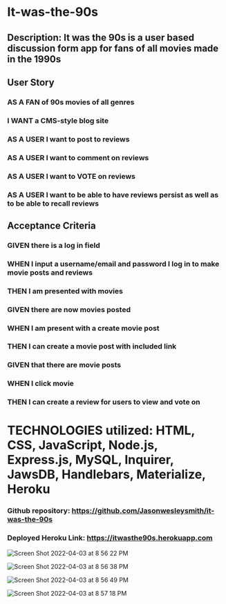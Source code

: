 # It-was-the-90s

## Description: It was the 90s is a user based discussion form app for fans of all movies made in the 1990s

## User Story

### AS A FAN of 90s movies of all genres
### I WANT a CMS-style blog site
### AS A USER I want to post to reviews
### AS A USER I want to comment on reviews
### AS A USER I want to VOTE on reviews
### AS A USER I want to be able to have reviews persist as well as to be able to recall reviews

## Acceptance Criteria

### GIVEN there is a log in field
### WHEN I input a username/email and password I log in to make movie posts and reviews
### THEN I am presented with movies
### GIVEN there are now movies posted
### WHEN I am present with a create movie post
### THEN I can create a movie post with included link
### GIVEN that there are movie posts
### WHEN I click movie
### THEN I can create a review for users to view and vote on


# TECHNOLOGIES utilized: HTML, CSS, JavaScript, Node.js, Express.js, MySQL, Inquirer, JawsDB, Handlebars, Materialize, Heroku

### Github repository: https://github.com/Jasonwesleysmith/it-was-the-90s
### Deployed Heroku Link: https://itwasthe90s.herokuapp.com

![Screen Shot 2022-04-03 at 8 56 22 PM](https://user-images.githubusercontent.com/95160092/161461782-cac3c1ed-2ed3-42f9-8dd3-1ff2e2b39338.png)

![Screen Shot 2022-04-03 at 8 56 38 PM](https://user-images.githubusercontent.com/95160092/161461803-40b2e02d-65a3-414c-8327-90a8f54eb657.png)

![Screen Shot 2022-04-03 at 8 56 49 PM](https://user-images.githubusercontent.com/95160092/161461823-9e3054d0-3390-4e33-a847-3232af0885b3.png)

![Screen Shot 2022-04-03 at 8 57 18 PM](https://user-images.githubusercontent.com/95160092/161461842-8f1b3994-6c86-413c-8aff-0bb12156f814.png)
